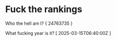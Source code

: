 # Fuck the rankings

Who the hell am I?
{ 24763735 }

What fucking year is it?
[ 2025-03-15T06:40:00Z ]
